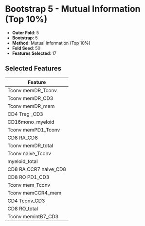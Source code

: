 # Bootstrap 5 - Mutual Information (Top 10%)

- **Outer Fold**: 5
- **Bootstrap**: 5
- **Method**: Mutual Information (Top 10%)
- **Fold Seed**: 50
- **Features Selected**: 17

## Selected Features

| Feature |
|---------|
| Tconv memDR_Tconv |
| Tconv memDR_CD3 |
| Tconv memDR_mem |
| CD4 Treg _CD3 |
| CD16mono_myeloid |
| Tconv memPD1_Tconv |
| CD8 RA_CD8 |
| Tconv memDR_total |
| Tconv naive_Tconv |
| myeloid_total |
| CD8 RA CCR7 naive_CD8 |
| CD8 RO PD1_CD3 |
| Tconv mem_Tconv |
| Tconv memCCR4_mem |
| CD4 Tconv_CD3 |
| CD8 RO_total |
| Tconv memintB7_CD3 |
